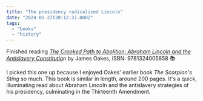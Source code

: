 ```yaml
---
title: "The presidency radicalized Lincoln"
date: "2024-01-27T20:12:37.000Z"
tags: 
  - "books"
  - "history"
---
```


Finished reading _[The Crooked Path to Abolition: Abraham Lincoln and the Antislavery Constitutio](https://micro.blog/books/9781324005858)n_ by James Oakes, ISBN: 9781324005858 📚

I picked this one up because I enjoyed Oakes' earlier book _The Scorpion's Sting_ so much. This book is similar in length, around 200 pages. It's a quick, illuminating read about Abraham Lincoln and the antislavery strategies of his presidency, culminating in the Thirteenth Amendment.
